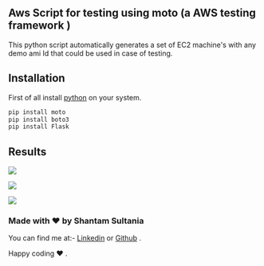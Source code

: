 ## Aws Script for testing using moto (a AWS testing framework )

This python script automatically generates a set of EC2 machine's with any demo ami Id that could be used in case of testing.

## Installation

First of all install [python]("https://www.python.org/downloads/") on your system.

```bash
pip install moto
pip install boto3
pip install Flask
```

## Results

![](https://i.postimg.cc/Jzx6f02c/image1.png)

![](https://i.postimg.cc/L6RVmRfy/image.png)

![](https://i.postimg.cc/Zq1r2h4x/image.png)

### Made with ❤️ by Shantam Sultania

You can find me at:-
[Linkedin](https://www.linkedin.com/in/shantam-sultania-737084175/) or [Github](https://github.com/shantamsultania) .

Happy coding ❤️ .

